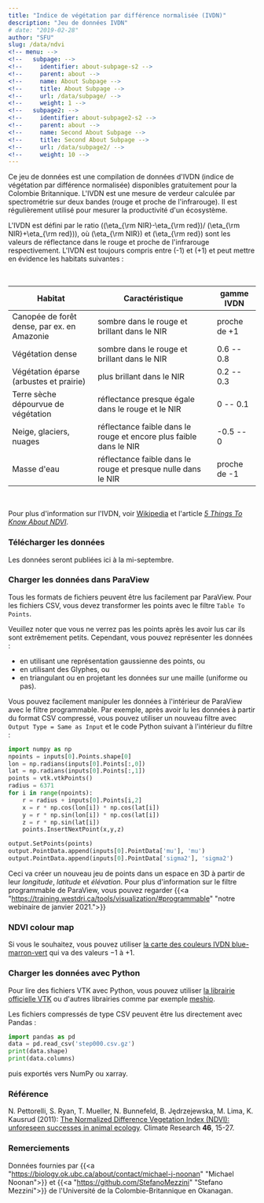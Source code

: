 ```yaml
---
title: "Indice de végétation par différence normalisée (IVDN)"
description: "Jeu de données IVDN"
# date: "2019-02-28"
author: "SFU"
slug: /data/ndvi
<!-- menu: -->
<!--   subpage: -->
<!--     identifier: about-subpage-s2 -->
<!--     parent: about -->
<!--     name: About Subpage -->
<!--     title: About Subpage -->
<!--     url: /data/subpage/ -->
<!--     weight: 1 -->
<!--   subpage2: -->
<!--     identifier: about-subpage2-s2 -->
<!--     parent: about -->
<!--     name: Second About Subpage -->
<!--     title: Second About Subpage -->
<!--     url: /data/subpage2/ -->
<!--     weight: 10 -->
---
```


Ce jeu de données est une compilation de données d'IVDN (indice de végétation par différence normalisée) disponibles gratuitement pour la Colombie Britannique. L'IVDN est une mesure de verdeur calculée par spectrométrie sur deux bandes (rouge et proche de l'infrarouge). Il est régulièrement utilisé pour mesurer la productivité d'un écosystème.

L'IVDN est défini par le ratio \((\eta_{\rm NIR}-\eta_{\rm red})/ (\eta_{\rm NIR}+\eta_{\rm red})\), où \(\eta_{\rm NIR}\) et \(\eta_{\rm red}\) sont les valeurs de réflectance dans le rouge et proche de l'infrarouge respectivement. L'IVDN est toujours compris entre \(-1\) et \(+1\) et peut mettre en évidence les habitats suivantes :

<br>

| Habitat | Caractéristique | gamme IVDN |
| ------------- | --------------- | ----------------- |
| Canopée de forêt dense, par ex. en Amazonie | sombre dans le rouge et brillant dans le NIR | proche de +1 |
| Végétation dense | sombre dans le rouge et brillant dans le NIR | 0.6 -- 0.8 |
| Végétation éparse (arbustes et prairie) | plus brillant dans le NIR | 0.2 -- 0.3 |
| Terre sèche dépourvue de végétation | réflectance presque égale dans le rouge et le NIR | 0 -- 0.1 |
| Neige, glaciers, nuages | réflectance faible dans le rouge et encore plus faible dans le NIR | -0.5 -- 0 |
| Masse d'eau | réflectance faible dans le rouge et presque nulle dans le NIR | proche de -1 |

<br>

Pour plus d'information sur l'IVDN, voir 
[Wikipedia](https://en.wikipedia.org/wiki/Normalized_difference_vegetation_index) et l'article [*5 Things To Know About NDVI*](https://up42.com/blog/5-things-to-know-about-ndvi).

<!-- ### Description des données -->



### Télécharger les données

Les données seront publiées ici à la mi-septembre.

### Charger les données dans ParaView

Tous les formats de fichiers peuvent être lus facilement par ParaView. Pour les fichiers CSV, vous devez transformer les points avec le filtre `Table To Points`.

Veuillez noter que vous ne verrez pas les points après les avoir lus car ils sont extrêmement petits. Cependant, vous pouvez représenter les données :

- en utilisant une représentation gaussienne des points, ou
- en utilisant des Glyphes, ou
- en triangulant ou en projetant les données sur une maille (uniforme ou pas).

Vous pouvez facilement manipuler les données à l'intérieur de ParaView avec le filtre programmable. Par exemple, après avoir lu les données à partir du format CSV compressé, vous pouvez utiliser un nouveau filtre avec `Output Type = Same as Input` et le code Python suivant à l'intérieur du filtre :

```py
import numpy as np
npoints = inputs[0].Points.shape[0]
lon = np.radians(inputs[0].Points[:,0])
lat = np.radians(inputs[0].Points[:,1])
points = vtk.vtkPoints()
radius = 6371
for i in range(npoints):
    r = radius + inputs[0].Points[i,2]
    x = r * np.cos(lon[i]) * np.cos(lat[i])
    y = r * np.sin(lon[i]) * np.cos(lat[i])
    z = r * np.sin(lat[i])
    points.InsertNextPoint(x,y,z)

output.SetPoints(points)
output.PointData.append(inputs[0].PointData['mu'], 'mu')
output.PointData.append(inputs[0].PointData['sigma2'], 'sigma2')
```

Ceci va créer un nouveau jeu de points dans un espace en 3D à partir de leur *longitude*, *latitude* et *élévation*. Pour plus d'information sur le filtre programmable de ParaView, vous pouvez regarder {{<a "https://training.westdri.ca/tools/visualization/#programmable" "notre webinaire de janvier 2021.">}}

### NDVI colour map

Si vous le souhaitez, vous pouvez utiliser [la carte des couleurs IVDN blue-marron-vert](../../../ndvi.json.gz) qui va des valeurs $-1$ à $+1$.

### Charger les données avec Python

Pour lire des fichiers VTK avec Python, vous pouvez utiliser [la librairie officielle VTK](https://pypi.org/project/vtk) ou d'autres librairies comme par exemple [meshio](https://github.com/nschloe/meshio).

Les fichiers compressés de type CSV peuvent être lus directement avec Pandas :

```py
import pandas as pd
data = pd.read_csv('step000.csv.gz')
print(data.shape)
print(data.columns)
```

puis exportés vers NumPy ou xarray.

### Référence

N. Pettorelli, S. Ryan, T. Mueller, N. Bunnefeld, B. Jędrzejewska, M. Lima, K. Kausrud (2011):
   [The Normalized Difference Vegetation Index (NDVI): unforeseen successes in animal ecology](http://dx.doi.org/10.3354/cr00936). Climate
   Research **46**, 15-27.

### Remerciements

Données fournies par {{<a "https://biology.ok.ubc.ca/about/contact/michael-j-noonan" "Michael Noonan">}} et {{<a
"https://github.com/StefanoMezzini" "Stefano Mezzini">}} de l'Université de la Colombie-Britannique en Okanagan.
